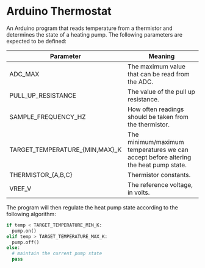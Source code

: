 # Arduino Thermostat

An Arduino program that reads temperature from a thermistor and determines the state of a heating pump. The following parameters are expected to be defined:

| Parameter                        | Meaning                                                                             |
|----------------------------------|-------------------------------------------------------------------------------------|
| ADC_MAX                          | The maximum value that can be read from the ADC.                                    |
| PULL_UP_RESISTANCE               | The value of the pull up resistance.                                                |
| SAMPLE_FREQUENCY_HZ              | How often readings should be taken from the thermistor.                             |
| TARGET_TEMPERATURE\_{MIN,MAX}\_K | The minimum/maximum temperatures we can accept before altering the heat pump state. |
| THERMISTOR\_{A,B,C}              | Thermistor constants.                                                               |
| VREF_V                           | The reference voltage, in volts.                                                    |

The program will then regulate the heat pump state according to the following algorithm:

```python
if temp < TARGET_TEMPERATURE_MIN_K:
  pump.on()
elif temp > TARGET_TEMPERATURE_MAX_K:
  pump.off()
else:
  # maintain the current pump state
  pass
```
